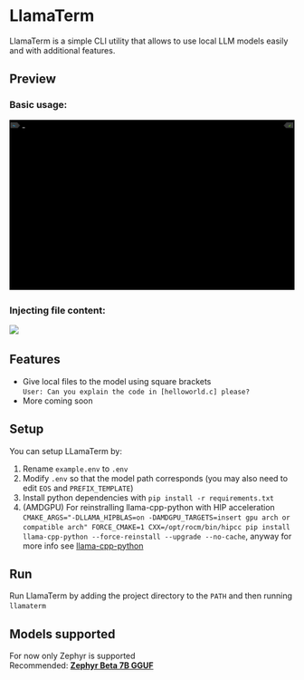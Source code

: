 # LlamaTerm
LlamaTerm is a simple CLI utility that allows to use local LLM models easily and with additional features.

## Preview
### Basic usage:
<img src="https://raw.githubusercontent.com/Belluxx/LlamaTerm/main/static/example1.gif" height="300" />

### Injecting file content:
<img src="https://raw.githubusercontent.com/Belluxx/LlamaTerm/main/static/example2.gif" height="300" />

## Features
- Give local files to the model using square brackets\
`User: Can you explain the code in [helloworld.c] please?`
- More coming soon

## Setup
You can setup LLamaTerm by:
1) Rename `example.env` to `.env`
2) Modify `.env` so that the model path corresponds (you may also need to edit `EOS` and `PREFIX_TEMPLATE`)
3) Install python dependencies with `pip install -r requirements.txt`
4) (AMDGPU) For reinstralling llama-cpp-python with HIP acceleration `CMAKE_ARGS="-DLLAMA_HIPBLAS=on -DAMDGPU_TARGETS=insert gpu arch or compatible arch" FORCE_CMAKE=1 CXX=/opt/rocm/bin/hipcc pip install llama-cpp-python --force-reinstall --upgrade --no-cache`, anyway for more info see [llama-cpp-python](https://github.com/abetlen/llama-cpp-python)


## Run
Run LlamaTerm by adding the project directory to the `PATH` and then running `llamaterm`

## Models supported
For now only Zephyr is supported\
Recommended: [**Zephyr Beta 7B GGUF**](https://huggingface.co/TheBloke/zephyr-7B-beta-GGUF/tree/main)
